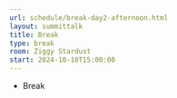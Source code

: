 ```yaml
---
url: schedule/break-day2-afternoon.html
layout: summittalk
title: Break
type: break
room: Ziggy Stardust
start: 2024-10-10T15:00:00
---
```


<div class="font-google font-medium">

* Break

</div>